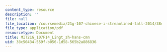 ```yaml
---
content_type: resource
description: ''
file: null
file_location: /coursemedia/21g-107-chinese-i-streamlined-fall-2014/38c50434559fb0561d58565b2a886836_MIT21G_107F14_Lingt_zh-hans-cmn.pdf
file_type: application/pdf
resourcetype: Document
title: MIT21G_107F14_Lingt_zh-hans-cmn
uid: 38c50434-559f-b056-1d58-565b2a886836
---
```


